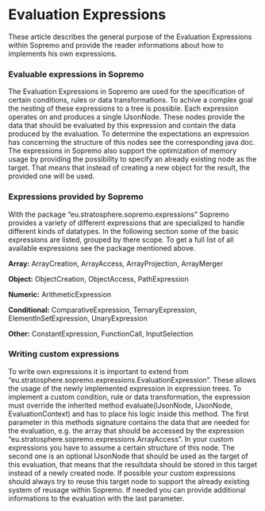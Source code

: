 Evaluation Expressions
======================

These article describes the general purpose of the Evaluation
Expressions within Sopremo and provide the reader informations about how
to implements his own expressions.

### Evaluable expressions in Sopremo

The Evaluation Expressions in Sopremo are used for the specification of
certain conditions, rules or data transformations. To achive a complex
goal the nesting of these expressions to a tree is possible. Each
expression operates on and produces a single IJsonNode. These nodes
provide the data that should be evaluated by this expression and contain
the data produced by the evaluation. To determine the expectations an
expression has concerning the structure of this nodes see the
corresponding java doc. The expressions in Sopremo also support the
optimization of memory usage by providing the possibility to specify an
already existing node as the target. That means that instead of creating
a new object for the result, the provided one will be used.

### Expressions provided by Sopremo

With the package “eu.stratosphere.sopremo.expressions” Sopremo provides
a variety of different expressions that are specialized to handle
different kinds of datatypes. In the following section some of the basic
expressions are listed, grouped by there scope. To get a full list of
all available expressions see the package mentioned above.

**Array:** ArrayCreation, ArrayAccess, ArrayProjection, ArrayMerger

**Object:** ObjectCreation, ObjectAccess, PathExpression

**Numeric:** ArithmeticExpression

**Conditional:** ComparativeExpression, TernaryExpression,
ElementInSetExpression, UnaryExpression

**Other:** ConstantExpression, FunctionCall, InputSelection

### Writing custom expressions

To write own expressions it is important to extend from
“eu.stratosphere.sopremo.expressions.EvaluationExpression”. These allows
the usage of the newly implemented expression in expression trees. To
implement a custom condition, rule or data transformation, the
expression must override the inherited method evaluate(IJsonNode,
IJsonNode, EvaluationContext) and has to place his logic inside this
method. The first parameter in this methods signature contains the data
that are needed for the evaluation, e.g. the array that should be
accessed by the expression
“eu.stratosphere.sopremo.expressions.ArrayAccess”. In your custom
expressions you have to assume a certain structure of this node. The
second one is an optional IJsonNode that should be used as the target of
this evaluation, that means that the resultdata should be stored in this
target instead of a newly created node. If possible your custom
expressions should always try to reuse this target node to support the
already existing system of reusage within Sopremo. If needed you can
provide additional informations to the evaluation with the last
parameter.
